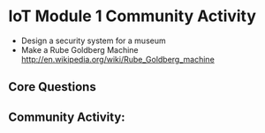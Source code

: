 
# IoT Module 1 Community Activity
- Design a security system for a museum
- Make a Rube Goldberg Machine http://en.wikipedia.org/wiki/Rube_Goldberg_machine



## Core Questions


## Community Activity:
 
